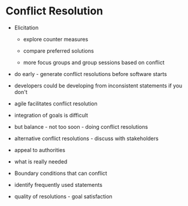 # Conflict Resolution

* Elicitation

  * explore counter measures

  *  compare preferred solutions
  *  more focus groups and group sessions based on conflict

* do early - generate conflict resolutions before software starts

* developers could be developing from inconsistent statements if you don't

* agile facilitates conflict resolution

* integration of goals is difficult

* but balance - not too soon - doing conflict resolutions

* alternative conflict resolutions - discuss with stakeholders

* appeal to authorities

* what is really needed

* Boundary conditions that can conflict

* identify frequently used statements

* quality of resolutions - goal satisfaction
